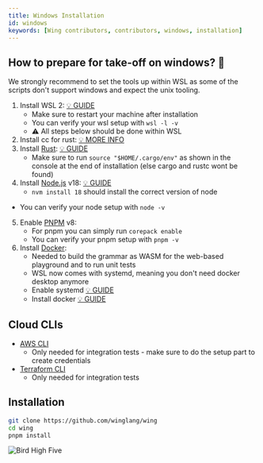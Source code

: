 ```yaml
---
title: Windows Installation
id: windows
keywords: [Wing contributors, contributors, windows, installation]
---
```


## How to prepare for take-off on windows? 🐤

We strongly recommend to set the tools up within WSL as some of the scripts
don't support windows and expect the unix tooling.

1. Install WSL 2: [💡 GUIDE](https://learn.microsoft.com/en-us/windows/wsl/install#install-wsl-command)
    - Make sure to restart your machine after installation
    - You can verify your wsl setup with `wsl -l -v`
    - ⚠ All steps below should be done within WSL
2. Install cc for rust: [💡 MORE INFO](https://stackoverflow.com/questions/52445961/how-do-i-fix-the-rust-error-linker-cc-not-found-for-debian-on-windows-10)
3. Install [Rust]: [💡 GUIDE](https://rustup.rs/)
    - Make sure to run `source "$HOME/.cargo/env"` as shown in the console at the end of installation (else cargo and rustc wont be found)
4. Install [Node.js] v18: [💡 GUIDE](https://learn.microsoft.com/en-us/windows/dev-environment/javascript/nodejs-on-wsl#install-nvm-nodejs-and-npm)
    - `nvm install 18` should install the correct version of node
  - You can verify your node setup with `node -v`
5. Enable [PNPM] v8:
    - For pnpm you can simply run `corepack enable`
    - You can verify your pnpm setup with `pnpm -v`
6. Install [Docker]:
    - Needed to build the grammar as WASM for the web-based playground and to run unit tests
    - WSL now comes with systemd, meaning you don't need docker desktop anymore
    - Enable systemd [💡 GUIDE](https://devblogs.microsoft.com/commandline/systemd-support-is-now-available-in-wsl/#how-can-you-get-systemd-on-your-machine)
    - Install docker [💡 GUIDE](https://docs.docker.com/engine/install/ubuntu/#install-using-the-repository)

## Cloud CLIs
- [AWS CLI]
  - Only needed for integration tests - make sure to do the setup part to create credentials
- [Terraform CLI]
  - Only needed for integration tests

## Installation

```sh
git clone https://github.com/winglang/wing
cd wing
pnpm install
```

![Bird High Five](https://i.giphy.com/media/TgrXouvj1MwKoREXap/200w.gif)

[Turbo]: https://turbo.build/repo
[Node.js]: https://nodejs.org/en/
[Rust]: https://www.rust-lang.org/
[rustup]: https://rustup.rs/
[AWS CLI]: https://aws.amazon.com/cli/
[Terraform CLI]: https://learn.hashicorp.com/terraform/getting-started/install.html
[volta]: https://volta.sh
[PNPM]: https://pnpm.io
[Docker]: https://docs.docker.com/get-docker/

